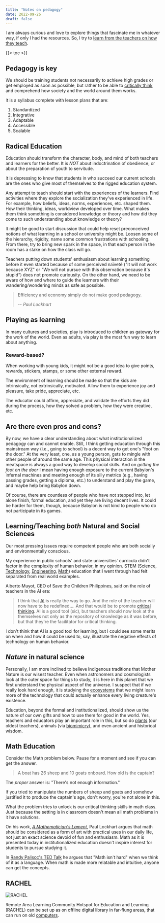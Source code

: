 ```yaml
---
title: "Notes on pedagogy"
date: 2022-09-26
draft: false
---
```


I am always curious and love to explore things that fascinate me
in whatever way, if only I had the resources.
So, I try to [learn from the teachers on how they teach](/academy).

{{< toc >}}

## Pedagogy is key

We should be training students not necessarily to achieve high grades or
get employed as soon as possible, but rather to be able to
[critically think](/being-critical) and comprehend how society and the world around them works.

It is a syllabus complete with lesson plans that are:

1. Standardized
2. Integrative
3. Adaptable
4. Accessible
5. Scalable

## Radical Education

Education should transform the character, body, and mind of both
teachers and learners for the better. It is *NOT* about indoctrination
of obedience, or about the preparation of youth to servitude.

It is depressing to know that students in who succeed our current
schools are the ones who give most of themselves to the rigged education
system.

Any attempt to teach should start with the experiences of the learners.
Find activities where they explore the socialization they've experienced
in life. For example, how beliefs, ideas, norms, experiences, etc.
shaped them. How their thinking, ideas, worldview developed over time.
What makes them think something is considered knowledge or theory and how
did they come to such understanding about knowledge or theory?

It might be good to start discussion that could help reset preconceived
notions of what learning in a school or university might be. Loosen some
of the hierarchy, rigidity, name some common frustrations with
schooling. From there, try to bring new spark in the space, in that each
person in the room has a stake on how the class will go.

Teachers putting down students' enthusiasm about learning something
before it even started because of some perceived naïveté ("It will not
work because XYZ" or "We will not pursue with this observation because
it's stupid") does not promote curiousity. On the other hand, we need to
be aware of how and where to guide the learners with their
wandering/wondering minds as safe as possible.

> Efficiency and economy simply do not make good pedagogy.
>
> -- *Paul Lockhart*

## Playing as learning

In many cultures and societies, play is introduced to children as
gateway for the work of the world. Even as adults, via play is the most fun
way to learn about anything.

### Reward-based?

When working with young kids, it might not be a good idea to give
points, rewards, stickers, stamps, or some other external reward.

The environment of learning should be made so that the kids are
intrinsically, not extrinsically, motivated. Allow them to experience
joy and pleasure, take pride, appreciate, etc.

The educator could affirm, appreciate, and validate the efforts they did
during the process, how they solved a problem, how they were creative,
etc.

## Are there even pros and cons?

By now, we have a clear understanding about what institutionalized
pedagogy can and cannot enable. Still, I think getting education through
this mainstream way (i.e., going to school) is a decent way to get
one's "foot on the door." At the very least, one, as a young person,
gets to mingle with other people of around the same age. This physical
interaction in the meatspace is always a good way to develop social
skills. And on *getting the foot on the door* I mean having enough
exposure to the current Babylon's infernal machines and meeting enough
of its silly metrics (e.g., having passing grades, getting a diploma,
etc.) to understand and play the game, and maybe help bring Babylon
down.

Of course, there are countless of people who have not stepped into, let
alone finish, formal education, and yet they are living decent lives. It
could be harder for them, though, because Babylon is not kind to people
who do not participate in its games.

## Learning/Teaching *both* Natural and Social Sciences

Our most pressing issues require competent people
who are both socially and environmentally conscious.

My experience in public schools' and state universities' curricula
didn't factor in the complexity of human behavior, in my opinion.
STEM (Science, [Technology](/technology), [Engineering](/engineering), [Math](/math)) education that I went through had
felt separated from real world examples.

Alberto Muyot, CEO of Save the Children Philippines, said on the role of
teachers in the AI era:

> I think that [AI](/ai) is really the way to go.
> And the role of the teacher will now have to be redefined....
> And that would be to promote [critical thinking](/being-critical).
> AI is a good tool (sic), but teachers should now look at the
> themselves not only as the repository of knowledge as it was before,
> but that they're the facilitator for critical thinking.

I don't think that AI is a good tool for learning, but I
could see some merits on when and how it could be used to, say,
illustrate the negative effects of technology on human behavior.

## *Nature* in natural science

Personally, I am more inclined to believe Indigenous traditions that
Mother Nature is our wisest teacher. Even when astronomers and
cosmologists look at the outer space for things to study, it is here in
this planet that we first understand the physical aspect of the
universe. I suspect that if we really look hard enough, it is studying
the [ecosystems](/eco-anarchism) that we might learn more of the
technology that could actually enhance every living creature's
existence.

Education, beyond the formal and institutionalized, should show us the
nature of our own gifts and how to use them for good in the world. Yes,
teachers and educators play an important role in this, but so do
[plants](/plants) (our oldest teachers), animals (via [biomimicry](https://en.wikipedia.org/wiki/Biomimetics)), and
even ancient and historical wisdom.

## Math Education

Consider the Math problem below.
Pause for a moment and see if you can get the answer.

> A boat has 26 sheep and 10 goats onboard.
> How old is the captain?

The *proper* answer is: "There's not enough information."

If you tried to manipulate the numbers of sheep and goats
and somehow justified it to produce the captain's age,
don't worry, you're not alone in this.

What the problem tries to unlock is our critical thinking skills in math class.
Just because the setting is in classroom doesn't mean all math problems in it
have solutions.

On his work, [*A Mathematician's Lament*](https://www.maa.org/external_archive/devlin/devlin_03_08.html),
Paul Lockhart argues that math should be considered as a form of art
with practical uses in our daily life,
not just an exact science devoid of fun and enthusiasm.
Math as it is presented today in institutionalized education doesn't inspire
interest for students to pursue studying it.

In [Randy Palisoc's TED Talk](https://www.youtube.com/watch?v=V6yixyiJcos)
he argues that "Math isn't hard" when we think of it as a language.
When math is made more relatable and intuitive,
anyone can get the concepts.

## RACHEL

![RACHEL](/image/rachel.jpg)

Remote Area Learning Community Hotspot for Education and Learning (RACHEL)
can be set up as on offline digital library in far-flung areas,
that can run on old [computers](/computer).
